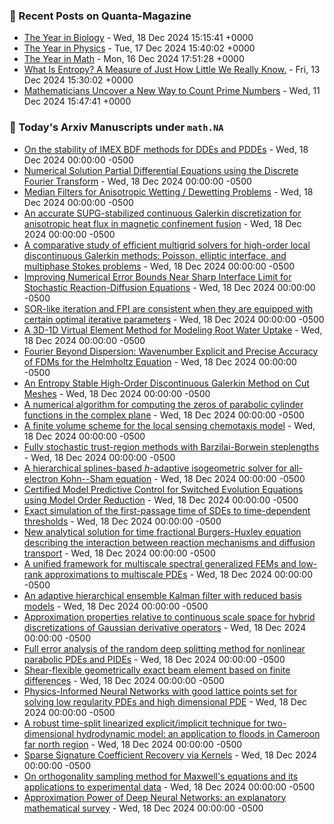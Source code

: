 ### 📝 Recent Posts on Quanta-Magazine
<!-- quanta starts -->
* <a href="https://www.quantamagazine.org/the-year-in-biology-20241218/">The Year in Biology</a> - Wed, 18 Dec 2024 15:15:41 +0000
* <a href="https://www.quantamagazine.org/the-year-in-physics-20241217/">The Year in Physics</a> - Tue, 17 Dec 2024 15:40:02 +0000
* <a href="https://www.quantamagazine.org/the-year-in-math-20241216/">The Year in Math</a> - Mon, 16 Dec 2024 17:51:28 +0000
* <a href="https://www.quantamagazine.org/what-is-entropy-a-measure-of-just-how-little-we-really-know-20241213/">What Is Entropy? A Measure of Just How Little We Really Know.</a> - Fri, 13 Dec 2024 15:30:02 +0000
* <a href="https://www.quantamagazine.org/mathematicians-uncover-a-new-way-to-count-prime-numbers-20241211/">Mathematicians Uncover a New Way to Count Prime Numbers</a> - Wed, 11 Dec 2024 15:47:41 +0000
<!-- quanta ends -->

### 📝 Today's Arxiv Manuscripts under ``math.NA``
<!-- arxiv-math-na starts -->
* <a href="https://arxiv.org/abs/2412.12297">On the stability of IMEX BDF methods for DDEs and PDDEs</a> - Wed, 18 Dec 2024 00:00:00 -0500
* <a href="https://arxiv.org/abs/2412.12308">Numerical Solution Partial Differential Equations using the Discrete Fourier Transform</a> - Wed, 18 Dec 2024 00:00:00 -0500
* <a href="https://arxiv.org/abs/2412.12384">Median Filters for Anisotropic Wetting / Dewetting Problems</a> - Wed, 18 Dec 2024 00:00:00 -0500
* <a href="https://arxiv.org/abs/2412.12396">An accurate SUPG-stabilized continuous Galerkin discretization for anisotropic heat flux in magnetic confinement fusion</a> - Wed, 18 Dec 2024 00:00:00 -0500
* <a href="https://arxiv.org/abs/2412.12506">A comparative study of efficient multigrid solvers for high-order local discontinuous Galerkin methods: Poisson, elliptic interface, and multiphase Stokes problems</a> - Wed, 18 Dec 2024 00:00:00 -0500
* <a href="https://arxiv.org/abs/2412.12604">Improving Numerical Error Bounds Near Sharp Interface Limit for Stochastic Reaction-Diffusion Equations</a> - Wed, 18 Dec 2024 00:00:00 -0500
* <a href="https://arxiv.org/abs/2412.12608">SOR-like iteration and FPI are consistent when they are equipped with certain optimal iterative parameters</a> - Wed, 18 Dec 2024 00:00:00 -0500
* <a href="https://arxiv.org/abs/2412.12884">A 3D-1D Virtual Element Method for Modeling Root Water Uptake</a> - Wed, 18 Dec 2024 00:00:00 -0500
* <a href="https://arxiv.org/abs/2412.12993">Fourier Beyond Dispersion: Wavenumber Explicit and Precise Accuracy of FDMs for the Helmholtz Equation</a> - Wed, 18 Dec 2024 00:00:00 -0500
* <a href="https://arxiv.org/abs/2412.13002">An Entropy Stable High-Order Discontinuous Galerkin Method on Cut Meshes</a> - Wed, 18 Dec 2024 00:00:00 -0500
* <a href="https://arxiv.org/abs/2412.13085">A numerical algorithm for computing the zeros of parabolic cylinder functions in the complex plane</a> - Wed, 18 Dec 2024 00:00:00 -0500
* <a href="https://arxiv.org/abs/2412.13143">A finite volume scheme for the local sensing chemotaxis model</a> - Wed, 18 Dec 2024 00:00:00 -0500
* <a href="https://arxiv.org/abs/2412.12180">Fully stochastic trust-region methods with Barzilai-Borwein steplengths</a> - Wed, 18 Dec 2024 00:00:00 -0500
* <a href="https://arxiv.org/abs/2412.12580">A hierarchical splines-based $h$-adaptive isogeometric solver for all-electron Kohn--Sham equation</a> - Wed, 18 Dec 2024 00:00:00 -0500
* <a href="https://arxiv.org/abs/2412.12930">Certified Model Predictive Control for Switched Evolution Equations using Model Order Reduction</a> - Wed, 18 Dec 2024 00:00:00 -0500
* <a href="https://arxiv.org/abs/2412.13060">Exact simulation of the first-passage time of SDEs to time-dependent thresholds</a> - Wed, 18 Dec 2024 00:00:00 -0500
* <a href="https://arxiv.org/abs/2310.07375">New analytical solution for time fractional Burgers-Huxley equation describing the interaction between reaction mechanisms and diffusion transport</a> - Wed, 18 Dec 2024 00:00:00 -0500
* <a href="https://arxiv.org/abs/2311.08761">A unified framework for multiscale spectral generalized FEMs and low-rank approximations to multiscale PDEs</a> - Wed, 18 Dec 2024 00:00:00 -0500
* <a href="https://arxiv.org/abs/2404.09907">An adaptive hierarchical ensemble Kalman filter with reduced basis models</a> - Wed, 18 Dec 2024 00:00:00 -0500
* <a href="https://arxiv.org/abs/2405.05095">Approximation properties relative to continuous scale space for hybrid discretizations of Gaussian derivative operators</a> - Wed, 18 Dec 2024 00:00:00 -0500
* <a href="https://arxiv.org/abs/2405.05192">Full error analysis of the random deep splitting method for nonlinear parabolic PDEs and PIDEs</a> - Wed, 18 Dec 2024 00:00:00 -0500
* <a href="https://arxiv.org/abs/2410.04915">Shear-flexible geometrically exact beam element based on finite differences</a> - Wed, 18 Dec 2024 00:00:00 -0500
* <a href="https://arxiv.org/abs/2411.17039">Physics-Informed Neural Networks with good lattice points set for solving low regularity PDEs and high dimensional PDE</a> - Wed, 18 Dec 2024 00:00:00 -0500
* <a href="https://arxiv.org/abs/2411.17740">A robust time-split linearized explicit/implicit technique for two-dimensional hydrodynamic model: an application to floods in Cameroon far north region</a> - Wed, 18 Dec 2024 00:00:00 -0500
* <a href="https://arxiv.org/abs/2412.08579">Sparse Signature Coefficient Recovery via Kernels</a> - Wed, 18 Dec 2024 00:00:00 -0500
* <a href="https://arxiv.org/abs/2412.11825">On orthogonality sampling method for Maxwell's equations and its applications to experimental data</a> - Wed, 18 Dec 2024 00:00:00 -0500
* <a href="https://arxiv.org/abs/2207.09511">Approximation Power of Deep Neural Networks: an explanatory mathematical survey</a> - Wed, 18 Dec 2024 00:00:00 -0500
<!-- arxiv-math-na ends -->
